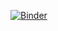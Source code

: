 [![Binder](https://mybinder.org/badge_logo.svg)](https://mybinder.org/v2/gh/markusstocker/kuopio-summer-seminar/HEAD?labpath=orkg-hands-on.ipynb)
